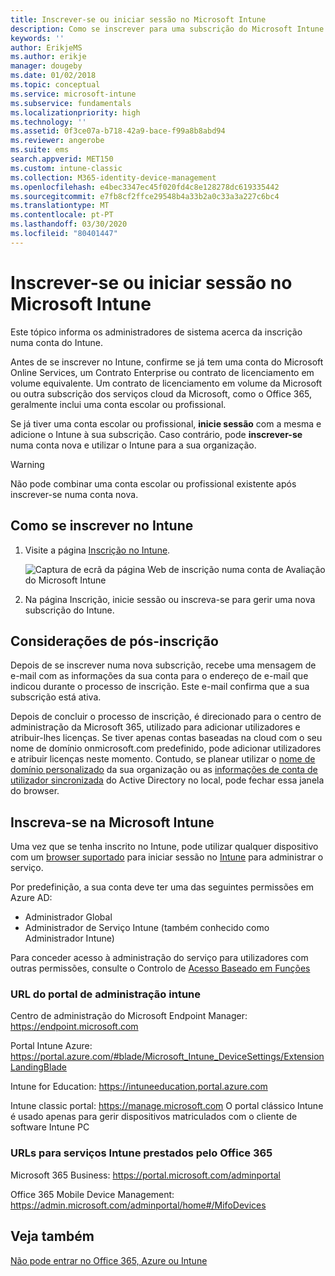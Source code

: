 ```yaml
---
title: Inscrever-se ou iniciar sessão no Microsoft Intune
description: Como se inscrever para uma subscrição do Microsoft Intune ou iniciar a sua subscrição.
keywords: ''
author: ErikjeMS
ms.author: erikje
manager: dougeby
ms.date: 01/02/2018
ms.topic: conceptual
ms.service: microsoft-intune
ms.subservice: fundamentals
ms.localizationpriority: high
ms.technology: ''
ms.assetid: 0f3ce07a-b718-42a9-bace-f99a8b8abd94
ms.reviewer: angerobe
ms.suite: ems
search.appverid: MET150
ms.custom: intune-classic
ms.collection: M365-identity-device-management
ms.openlocfilehash: e4bec3347ec45f020fd4c8e128278dc619335442
ms.sourcegitcommit: e7fb8cf2ffce29548b4a33b2a0c33a3a227c6bc4
ms.translationtype: MT
ms.contentlocale: pt-PT
ms.lasthandoff: 03/30/2020
ms.locfileid: "80401447"
---
```

# <a name="sign-up-or-sign-in-to-microsoft-intune"></a>Inscrever-se ou iniciar sessão no Microsoft Intune

Este tópico informa os administradores de sistema acerca da inscrição numa conta do Intune.

Antes de se inscrever no Intune, confirme se já tem uma conta do Microsoft Online Services, um Contrato Enterprise ou contrato de licenciamento em volume equivalente. Um contrato de licenciamento em volume da Microsoft ou outra subscrição dos serviços cloud da Microsoft, como o Office 365, geralmente inclui uma conta escolar ou profissional.

Se já tiver uma conta escolar ou profissional, **inicie sessão** com a mesma e adicione o Intune à sua subscrição. Caso contrário, pode **inscrever-se** numa conta nova e utilizar o Intune para a sua organização.

>[!WARNING]
>Não pode combinar uma conta escolar ou profissional existente após inscrever-se numa conta nova.

## <a name="how-to-sign-up-for-intune"></a>Como se inscrever no Intune

1. Visite a página [Inscrição no Intune](https://admin.microsoft.com/Signup/Signup.aspx?OfferId=40BE278A-DFD1-470a-9EF7-9F2596EA7FF9&dl=INTUNE_A&ali=1#0%20).

   ![Captura de ecrã da página Web de inscrição numa conta de Avaliação do Microsoft Intune](./media/account-sign-up/account-sign-up-site.png)

2. Na página Inscrição, inicie sessão ou inscreva-se para gerir uma nova subscrição do Intune.

## <a name="post-sign-up-considerations"></a>Considerações de pós-inscrição

Depois de se inscrever numa nova subscrição, recebe uma mensagem de e-mail com as informações da sua conta para o endereço de e-mail que indicou durante o processo de inscrição. Este e-mail confirma que a sua subscrição está ativa.

Depois de concluir o processo de inscrição, é direcionado para o centro de administração da Microsoft 365, utilizado para adicionar utilizadores e atribuir-lhes licenças. Se tiver apenas contas baseadas na cloud com o seu nome de domínio onmicrosoft.com predefinido, pode adicionar utilizadores e atribuir licenças neste momento. Contudo, se planear utilizar o [nome de domínio personalizado](custom-domain-name-configure.md) da sua organização ou as [informações de conta de utilizador sincronizada](users-add.md#sync-active-directory-and-add-users-to-intune) do Active Directory no local, pode fechar essa janela do browser.

## <a name="sign-in-to-microsoft-intune"></a>Inscreva-se na Microsoft Intune

Uma vez que se tenha inscrito no Intune, pode utilizar qualquer dispositivo com um [browser suportado](supported-devices-browsers.md#intune-supported-web-browsers) para iniciar sessão no [Intune](https://go.microsoft.com/fwlink/?linkid=2090973) para administrar o serviço.

Por predefinição, a sua conta deve ter uma das seguintes permissões em Azure AD:

- Administrador Global
- Administrador de Serviço Intune (também conhecido como Administrador Intune)

Para conceder acesso à administração do serviço para utilizadores com outras permissões, consulte o Controlo de [Acesso Baseado em Funções](role-based-access-control.md)

### <a name="intune-admin-portal-url"></a>URL do portal de administração intune

Centro de administração do Microsoft Endpoint Manager: https://endpoint.microsoft.com

Portal Intune Azure: https://portal.azure.com/#blade/Microsoft_Intune_DeviceSettings/ExtensionLandingBlade

Intune for Education: https://intuneeducation.portal.azure.com

Intune classic portal: https://manage.microsoft.com O portal clássico Intune é usado apenas para gerir dispositivos matriculados com o cliente de software Intune PC

### <a name="urls-for-intune-services-provided-by-office-365"></a>URLs para serviços Intune prestados pelo Office 365

Microsoft 365 Business: https://portal.microsoft.com/adminportal

Office 365 Mobile Device Management: https://admin.microsoft.com/adminportal/home#/MifoDevices

## <a name="see-also"></a>Veja também

[Não pode entrar no Office 365, Azure ou Intune](https://support.microsoft.com/help/2412085)
